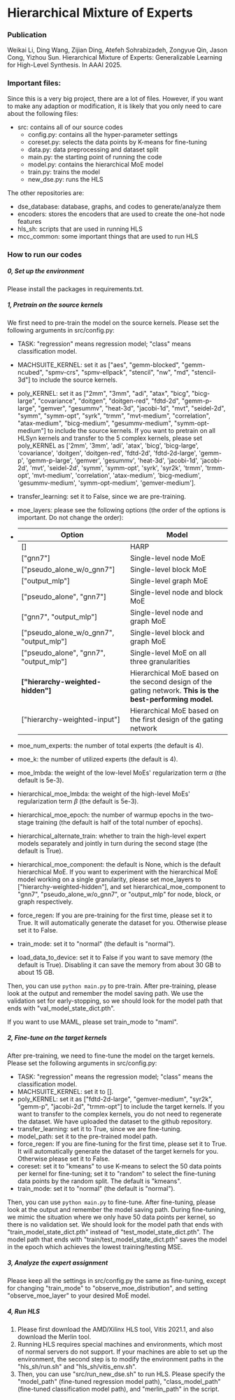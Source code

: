 # Hierarchical Mixture of Experts

### Publication

Weikai Li, Ding Wang, Zijian Ding, Atefeh Sohrabizadeh, Zongyue Qin, Jason Cong, Yizhou Sun. Hierarchical Mixture of Experts: Generalizable Learning for High-Level Synthesis. In AAAI 2025.



### Important files:

Since this is a very big project, there are a lot of files. However, if you want to make any adaption or modification, it is likely that you only need to care about the following files:

- src: contains all of our source codes
  - config.py: contains all the hyper-parameter settings
  - coreset.py: selects the data points by K-means for fine-tuning
  - data.py: data preprocessing and dataset split
  - main.py: the starting point of running the code
  - model.py: contains the hierarchical MoE model
  - train.py: trains the model
  - new_dse.py: runs the HLS

The other repositories are:

- dse_database: database, graphs, and codes to generate/analyze them
- encoders: stores the encoders that are used to create the one-hot node features
- hls_sh: scripts that are used in running HLS
- mcc_common: some important things that are used to run HLS



### How to run our codes

##### 0, Set up the environment

Please install the packages in requirements.txt.



##### 1, Pretrain on the source kernels

We first need to pre-train the model on the source kernels. Please set the following arguments in src/config.py:

- TASK: "regression" means regression model; "class" means classification model.

- MACHSUITE_KERNEL: set it as ["aes", "gemm-blocked", "gemm-ncubed", "spmv-crs", "spmv-ellpack", "stencil", "nw", "md", "stencil-3d"] to include the source kernels.

- poly_KERNEL: set it as ["2mm", "3mm", "adi", "atax", "bicg", "bicg-large", "covariance", "doitgen", "doitgen-red", "fdtd-2d", "gemm-p-large", "gemver", "gesummv", "heat-3d", "jacobi-1d", "mvt", "seidel-2d", "symm", "symm-opt", "syrk", "trmm", "mvt-medium", "correlation", "atax-medium", "bicg-medium", "gesummv-medium", "symm-opt-medium"] to include the source kernels. If you want to pretrain on all HLSyn kernels and transfer to the 5 complex kernels, please set poly_KERNEL as ['2mm', '3mm', 'adi', 'atax', 'bicg', 'bicg-large', 'covariance', 'doitgen', 'doitgen-red', 'fdtd-2d', 'fdtd-2d-large', 'gemm-p', 'gemm-p-large', 'gemver', 'gesummv', 'heat-3d', 'jacobi-1d', 'jacobi-2d', 'mvt', 'seidel-2d', 'symm', 'symm-opt', 'syrk', 'syr2k', 'trmm', 'trmm-opt', 'mvt-medium', 'correlation', 'atax-medium', 'bicg-medium', 'gesummv-medium', 'symm-opt-medium', 'gemver-medium'].

- transfer_learning: set it to False, since we are pre-training.

- moe_layers: please see the following options (the order of the options is important. Do not change the order):

- | Option                                  | Model                                                        |
  | --------------------------------------- | ------------------------------------------------------------ |
  | []                                      | HARP                                                         |
  | ["gnn7"]                                | Single-level node MoE                                        |
  | ["pseudo_alone_w/o_gnn7"]               | Single-level block MoE                                       |
  | ["output_mlp"]                          | Single-level graph MoE                                       |
  | ["pseudo_alone", "gnn7"]                | Single-level node and block MoE                              |
  | ["gnn7", "output_mlp"]                  | Single-level node and graph MoE                              |
  | ["pseudo_alone_w/o_gnn7", "output_mlp"] | Single-level block and graph MoE                             |
  | ["pseudo_alone", "gnn7", "output_mlp"]  | Single-level MoE on all three granularities                  |
  | **["hierarchy-weighted-hidden"]**       | Hierarchical MoE based on the second design of the gating network. **This is the best-performing model.** |
  | ["hierarchy-weighted-input"]            | Hierarchical MoE based on the first design of the gating network |

- moe_num_experts: the number of total experts (the default is 4).

- moe_k: the number of utilized experts (the default is 4).

- moe_lmbda: the weight of the low-level MoEs' regularization term $\alpha$  (the default is 5e-3).

- hierarchical_moe_lmbda: the weight of the high-level MoEs' regularization term $\beta$  (the default is 5e-3).

- hierarchical_moe_epoch: the number of warmup epochs in the two-stage training (the default is half of the total number of epochs).

- hierarchical_alternate_train: whether to train the high-level expert models separately and jointly in turn during the second stage (the default is True).

- hierarchical_moe_component: the default is None, which is the default hierarchical MoE. If you want to experiment with the hierarchical MoE model working on a single granularity, please set moe_layers to ["hierarchy-weighted-hidden"], and set hierarchical_moe_component to "gnn7", "pseudo_alone_w/o_gnn7", or "output_mlp" for node, block, or graph respectively.

- force_regen: If you are pre-training for the first time, please set it to True. It will automatically generate the dataset for you.  Otherwise please set it to False.

- train_mode: set it to "normal" (the default is "normal").

- load_data_to_device: set it to False if you want to save memory (the default is True). Disabling it can save the memory from about 30 GB to about 15 GB.

Then, you can use `python main.py` to pre-train. After pre-training, please look at the output and remember the model saving path. We use the validation set for early-stopping, so we should look for the model path that ends with "val_model_state_dict.pth".

If you want to use MAML, please set train_mode to "maml".



##### 2, Fine-tune on the target kernels

After pre-training, we need to fine-tune the model on the target kernels. Please set the following arguments in src/config.py:

- TASK: "regression" means the regression model; "class" means the classification model.
- MACHSUITE_KERNEL: set it to [].
- poly_KERNEL: set it as ["fdtd-2d-large", "gemver-medium", "syr2k", "gemm-p", "jacobi-2d", "trmm-opt"] to include the target kernels. If you want to transfer to the complex kernels, you do not need to regenerate the dataset. We have uploaded the dataset to the github repository.
- transfer_learning: set it to True, since we are fine-tuning.
- model_path: set it to the pre-trained model path.
- force_regen: If you are fine-tuning for the first time, please set it to True. It will automatically generate the dataset of the target kernels for you. Otherwise please set it to False.
- coreset: set it to "kmeans" to use K-means to select the 50 data points per kernel for fine-tuning; set it to "random" to select the fine-tuning data points by the random split. The default is "kmeans".
- train_mode: set it to "normal" (the default is "normal").

Then, you can use `python main.py` to fine-tune. After fine-tuning, please look at the output and remember the model saving path. During fine-tuning, we mimic the situation where we only have 50 data points per kernel,  so there is no validation set. We should look for the model path that ends with "train_model_state_dict.pth" instead of "test_model_state_dict.pth". The model path that ends with "train/test_model_state_dict.pth" saves the model in the epoch which achieves the lowest training/testing MSE.



##### 3, Analyze the expert assignment

Please keep all the settings in src/config.py the same as fine-tuning, except for changing "train_mode" to "observe_moe_distribution", and setting "observe_moe_layer" to your desired MoE model.



##### 4, Run HLS

1. Please first download the AMD/Xilinx HLS tool, Vitis 2021.1, and also download the Merlin tool.
2. Running HLS requires special machines and environments, which most of normal servers do not support. If your machines are able to set up the environment, the second step is to modify the environment paths in the "hls_sh/run.sh" and "hls_sh/vitis_env.sh".
3. Then, you can use "src/run_new_dse.sh" to run HLS. Please specify the "model_path" (fine-tuned regression model path), "class_model_path" (fine-tuned classification model path), and "merlin_path" in the script.